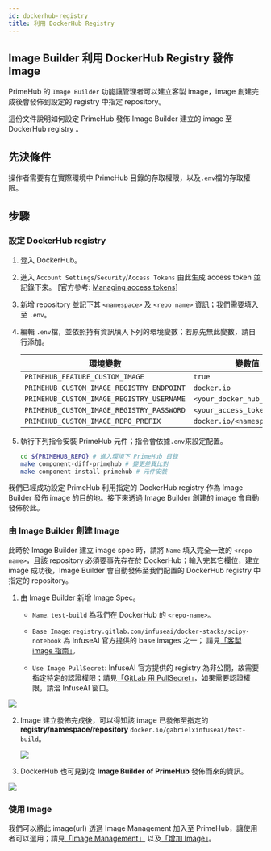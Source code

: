 ```yaml
---
id: dockerhub-registry
title: 利用 DockerHub Registry 
---
```


## Image Builder 利用 DockerHub Registry 發佈 Image

PrimeHub 的 `Image Builder` 功能讓管理者可以建立客製 image，image 創建完成後會發佈到設定的 registry 中指定 repository。

這份文件說明如何設定 PrimeHub 發佈 Image Builder 建立的 image 至 DockerHub registry 。

## 先決條件

操作者需要有在實際環境中 PrimeHub 目錄的存取權限，以及`.env`檔的存取權限。

## 步驟

### 設定 DockerHub registry

1. 登入 DockerHub。
    
2. 進入 `Account Settings`/`Security`/`Access Tokens` 由此生成 access token 並記錄下來。 [官方參考: [Managing access tokens](https://docs.docker.com/docker-hub/access-tokens/)]

3. 新增 repository 並記下其 `<namespace>` 及 `<repo name>` 資訊；我們需要填入至 `.env`。

4. 編輯 `.env`檔，並依照持有資訊填入下列的環境變數；若原先無此變數，請自行添加。
   
    |環境變數                             |變數值|
    |--------------------------------|-----|
    |`PRIMEHUB_FEATURE_CUSTOM_IMAGE`|`true`|
    |`PRIMEHUB_CUSTOM_IMAGE_REGISTRY_ENDPOINT`|`docker.io`|
    |`PRIMEHUB_CUSTOM_IMAGE_REGISTRY_USERNAME`|`<your_docker_hub_username>`|
    |`PRIMEHUB_CUSTOM_IMAGE_REGISTRY_PASSWORD`|`<your_access_token>`|
    |`PRIMEHUB_CUSTOM_IMAGE_REPO_PREFIX`|`docker.io/<namespace>`|

5. 執行下列指令安裝 PrimeHub 元件；指令會依據`.env`來設定配置。

    ```bash
    cd ${PRIMEHUB_REPO} # 進入環境下 PrimeHub 目錄
    make component-diff-primehub # 變更差異比對
    make component-install-primehub # 元件安裝
    ```

我們已經成功設定 PrimeHub 利用指定的 DockerHub registry 作為 Image Builder 發佈 image 的目的地。接下來透過 Image Builder 創建的 image 會自動發佈於此。

### 由 Image Builder 創建 Image

此時於 Image Builder 建立 image spec 時，請將 `Name` 填入完全一致的 `<repo name>`，且該 repository 必須要事先存在於 DockerHub；輸入完其它欄位，建立 image 成功後，Image Builder 會自動發佈至我們配置的 DockerHub registry 中指定的 repository。

1. 由 Image Builder 新增 Image Spec。

    + `Name`: `test-build` 為我們在 DockerHub 的 `<repo-name>`。
  
    + `Base Image`: `registry.gitlab.com/infuseai/docker-stacks/scipy-notebook` 為 InfuseAI 官方提供的 base images 之一； 請見[「客製 image 指南」](../guide_manual/custom-image-guideline.md)。
  
    + `Use Image PullSecret`: InfuseAI 官方提供的 registry 為非公開，故需要指定特定的認證權限；請見[「GitLab 用 PullSecret」](../quickstart/secret-pull-image.md)，如果需要認證權限，請洽 InfuseAI 窗口。

![](assets/dockerhub-image-builder.png)

2. Image 建立發佈完成後，可以得知該 image 已發佈至指定的 **registry/namespace/repository** `docker.io/gabrielxinfuseai/test-build`。

    ![](assets/dockerhub-job-image-build.png)

3. DockerHub 也可見到從 **Image Builder of PrimeHub** 發佈而來的資訊。

![](assets/dockerhub-test-build.png)

### 使用 Image

我們可以將此 image(url) 透過 Image Management 加入至 PrimeHub，讓使用者可以選用；請見[「Image Management」](../guide_manual/admin-image) 以及[「增加 Image」](../quickstart/add-image.md)。
